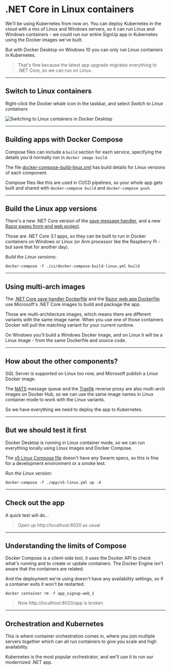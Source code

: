 # .NET Core in Linux containers

We'll be using Kubernetes from now on. You can deploy Kubernetes in the cloud with a mix of Linux and Windows servers, so it can run Linux and Windows containers - we could run our entire SignUp app in Kubernetes using the Docker images we've built.

But with Docker Desktop on Windows 10 you can only run Linux containers in Kubernetes.

> That's fine because the latest app upgrade migrates everything to .NET Core, so we can run on Linux.

---

## Switch to Linux containers

Right-click the Docker whale icon in the taskbar, and select _Switch to Linux containers_

![Switching to Linux containers in Docker Desktop](/img/screenshots/linux-containers.png)

---

## Building apps with Docker Compose

Compose files can include a `build` section for each service, specifying the details you'd normally run in `docker image build`.

The file [docker-compose-build-linux.yml](./ci/docker-compose-build-linux.yml) has build details for Linux versions of each component.

Compose files like this are used in CI/CD pipelines, so your whole app gets built and shared with `docker-compose build` and `docker-compose push`.

---

## Build the Linux app versions

There's a new .NET Core version of the [save message handler](./src/SignUp.MessageHandlers.SaveProspectCore), and a new [Razor pages front-end web project](./src/SignUp.Web.Core).

Those are .NET Core 3.1 apps, so they can be built to run in Docker containers on Windows or Linux (or Arm processor like the Raspberry Pi - but save that for another day).

_Build the Linux versions:_

```
docker-compose -f ./ci/docker-compose-build-linux.yml build
```

---

## Using multi-arch images

The [.NET Core save handler Dockerfile](./docker/backend-async-messaging/save-handler-core/Dockerfile) and the [Razor web app Dockerfile](./docker/frontend-web/signup-web-core/Dockerfile) use Microsoft's .NET Core images to build and package the app.

Those are multi-architecture images, which means there are different variants with the same image name. When you use one of those containers Docker will pull the matching variant for your current runtime.

On Windows you'll build a Windows Docker image, and on Linux it will be a Linux image - from the same Dockerfile and source code.

---

## How about the other components?

SQL Server is supported on Linux too now, and Microsoft publish a Linux Docker image.

The [NATS](https://hub.docker.com/_/nats) message queue and the [Traefik](https://hub.docker.com/_/traefik) reverse proxy are also multi-arch images on Docker Hub, so we can use the same image names in Linux container mode to work with the Linux variants.

So we have everything we need to deploy the app to Kubernetes.

---

## But we should test it first

Docker Desktop is running in Linux container mode, so we can run everything locally using Linux images and Docker Compose.

The [v5 Linux Compose file](./app/v5-linux.yml) doesn't have any Swarm specs, so this is fine for a development environment or a smoke test.

_Run the Linux version:_

```
docker-compose -f ./app/v5-linux.yml up -d
```

---

## Check out the app

A quick test will do...

> Open up http://localhost:8020 as usual

---

## Understanding the limits of Compose

Docker Compose is a client-side tool, it uses the Docker API to check what's running and to create or update containers. The Docker Engine isn't aware that the containers are related.

And the deployment we're using doesn't have any availability settings, so if a container exits it won't be restarted.

```
docker container rm -f app_signup-web_1
```

> Now http://localhost:8020/app is broken

---


## Orchestration and Kubernetes

This is where container orchestration comes in, where you join multiple servers together which can all run containers to give you scale and high availability.

Kubernetes is the most popular orchestrator, and we'll use it to run our modernized .NET app.